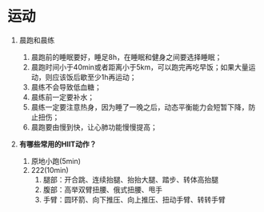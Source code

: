 # 运动


1. 晨跑和晨练
    1. 晨跑前的睡眠要好，睡足8h，在睡眠和健身之间要选择睡眠；
    2. 晨跑时间小于40min或者距离小于5km，可以跑完再吃早饭；如果大量运动，则应该饭后歇至少1h再运动；
    3. 晨练不会导致低血糖；
    4. 晨练前一定要补水；
    5. 晨练一定要注意热身，因为睡了一晚之后，动态平衡能力会短暂下降，防止扭伤；
    6. 晨跑要由慢到快，让心肺功能慢慢提高；

2. **有哪些常用的HIIT动作？**
    1. 原地小跑(5min)
    2. 222(10min)
        1. 腿部：开合跳、连续抬腿、抬抬大腿、踏步、转体高抬腿
        2. 腹部：高举双臂扭腰、俄式扭腰、甩手
        3. 手臂：圆环箭、向下推压、向上推压、扭动手臂、转转手臂